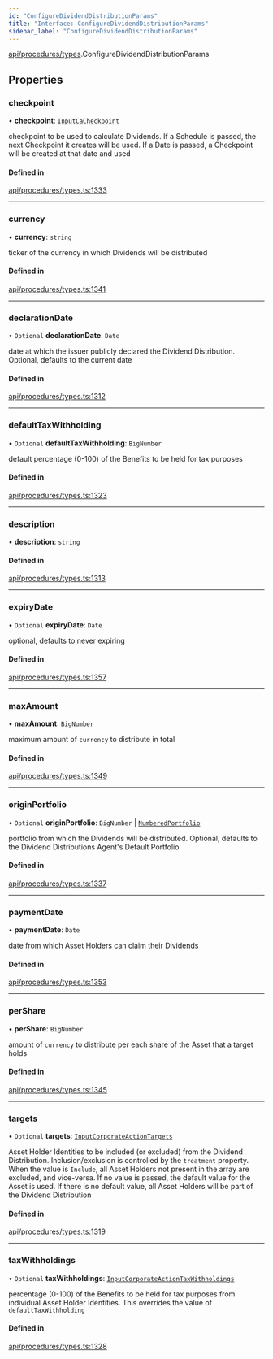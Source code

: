 ```yaml
---
id: "ConfigureDividendDistributionParams"
title: "Interface: ConfigureDividendDistributionParams"
sidebar_label: "ConfigureDividendDistributionParams"
---
```


[api/procedures/types](../../../../../modules/API/Procedures/Types/Types.md).ConfigureDividendDistributionParams

## Properties

### checkpoint

• **checkpoint**: [`InputCaCheckpoint`](../../../../../modules/API/Entities/Asset/Fungible/Checkpoints/Types/Types.md#inputcacheckpoint)

checkpoint to be used to calculate Dividends. If a Schedule is passed, the next Checkpoint it creates will be used.
  If a Date is passed, a Checkpoint will be created at that date and used

#### Defined in

[api/procedures/types.ts:1333](https://github.com/PolymeshAssociation/polymesh-sdk/blob/5b946f904/src/api/procedures/types.ts#L1333)

___

### currency

• **currency**: `string`

ticker of the currency in which Dividends will be distributed

#### Defined in

[api/procedures/types.ts:1341](https://github.com/PolymeshAssociation/polymesh-sdk/blob/5b946f904/src/api/procedures/types.ts#L1341)

___

### declarationDate

• `Optional` **declarationDate**: `Date`

date at which the issuer publicly declared the Dividend Distribution. Optional, defaults to the current date

#### Defined in

[api/procedures/types.ts:1312](https://github.com/PolymeshAssociation/polymesh-sdk/blob/5b946f904/src/api/procedures/types.ts#L1312)

___

### defaultTaxWithholding

• `Optional` **defaultTaxWithholding**: `BigNumber`

default percentage (0-100) of the Benefits to be held for tax purposes

#### Defined in

[api/procedures/types.ts:1323](https://github.com/PolymeshAssociation/polymesh-sdk/blob/5b946f904/src/api/procedures/types.ts#L1323)

___

### description

• **description**: `string`

#### Defined in

[api/procedures/types.ts:1313](https://github.com/PolymeshAssociation/polymesh-sdk/blob/5b946f904/src/api/procedures/types.ts#L1313)

___

### expiryDate

• `Optional` **expiryDate**: `Date`

optional, defaults to never expiring

#### Defined in

[api/procedures/types.ts:1357](https://github.com/PolymeshAssociation/polymesh-sdk/blob/5b946f904/src/api/procedures/types.ts#L1357)

___

### maxAmount

• **maxAmount**: `BigNumber`

maximum amount of `currency` to distribute in total

#### Defined in

[api/procedures/types.ts:1349](https://github.com/PolymeshAssociation/polymesh-sdk/blob/5b946f904/src/api/procedures/types.ts#L1349)

___

### originPortfolio

• `Optional` **originPortfolio**: `BigNumber` \| [`NumberedPortfolio`](../../../../../classes/API/Entities/NumberedPortfolio/NumberedPortfolio.md)

portfolio from which the Dividends will be distributed. Optional, defaults to the Dividend Distributions Agent's Default Portfolio

#### Defined in

[api/procedures/types.ts:1337](https://github.com/PolymeshAssociation/polymesh-sdk/blob/5b946f904/src/api/procedures/types.ts#L1337)

___

### paymentDate

• **paymentDate**: `Date`

date from which Asset Holders can claim their Dividends

#### Defined in

[api/procedures/types.ts:1353](https://github.com/PolymeshAssociation/polymesh-sdk/blob/5b946f904/src/api/procedures/types.ts#L1353)

___

### perShare

• **perShare**: `BigNumber`

amount of `currency` to distribute per each share of the Asset that a target holds

#### Defined in

[api/procedures/types.ts:1345](https://github.com/PolymeshAssociation/polymesh-sdk/blob/5b946f904/src/api/procedures/types.ts#L1345)

___

### targets

• `Optional` **targets**: [`InputCorporateActionTargets`](../../../../../modules/API/Procedures/Types/Types.md#inputcorporateactiontargets)

Asset Holder Identities to be included (or excluded) from the Dividend Distribution. Inclusion/exclusion is controlled by the `treatment`
  property. When the value is `Include`, all Asset Holders not present in the array are excluded, and vice-versa. If no value is passed,
  the default value for the Asset is used. If there is no default value, all Asset Holders will be part of the Dividend Distribution

#### Defined in

[api/procedures/types.ts:1319](https://github.com/PolymeshAssociation/polymesh-sdk/blob/5b946f904/src/api/procedures/types.ts#L1319)

___

### taxWithholdings

• `Optional` **taxWithholdings**: [`InputCorporateActionTaxWithholdings`](../../../../../modules/API/Procedures/Types/Types.md#inputcorporateactiontaxwithholdings)

percentage (0-100) of the Benefits to be held for tax purposes from individual Asset Holder Identities.
  This overrides the value of `defaultTaxWithholding`

#### Defined in

[api/procedures/types.ts:1328](https://github.com/PolymeshAssociation/polymesh-sdk/blob/5b946f904/src/api/procedures/types.ts#L1328)
